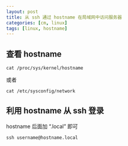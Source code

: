 ```yaml
---
layout: post
title: 从 ssh 通过 hostname 在局域网中访问服务器
categories: [cm, linux]
tags: [linux, hostname]
---
```


## 查看 hostname

```
cat /proc/sys/kernel/hostname
```

或者

```
cat /etc/sysconfig/network
```

## 利用 hostname 从 ssh 登录

hostname 后面加 “.local” 即可

```
ssh username@hostname.local
```
